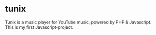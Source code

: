 # tunix

Tunix is a music player for YouTube music, powered by PHP & Javascript.
This is my first Javascript-project.
